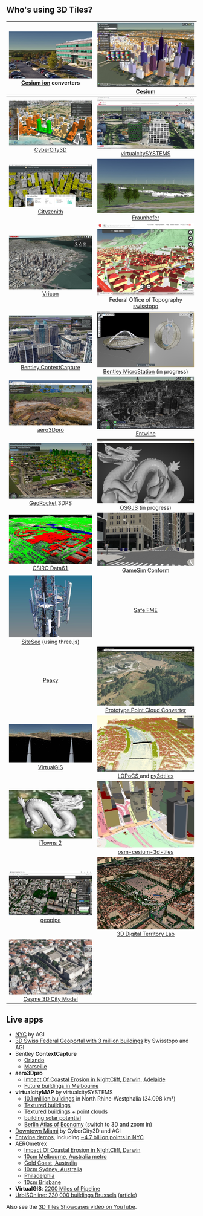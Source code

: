 ## Who's using 3D Tiles?

![](figures/community/composer.jpg) [Cesium ion](https://www.cesium.com/) converters | ![](figures/community/AGI.jpg) [Cesium](http://cesiumjs.org/) |
|:---:|:---:|
![](figures/community/CC3D.jpg) [CyberCity3D](http://www.cybercity3d.com/) | ![](figures/community/virtualcitySYSTEMS.jpg) [virtualcitySYSTEMS](http://www.virtualcitysystems.de/en/)  |
![](figures/community/Cityzenith.jpg) [Cityzenith](http://www.cityzenith.com/) | ![](figures/community/Fraunhofer.jpg) [Fraunhofer](http://www.fraunhofer.de/en.html)  |
![](figures/community/Vricon.jpg) [Vricon](http://www.vricon.com/) | ![](figures/community/swisstopo.jpg) Federal Office of Topography <br/> [swisstopo](https://map.geo.admin.ch)  |
![](figures/community/BentleyContextCapture.jpg) [Bentley ContextCapture](https://www.linkedin.com/pulse/contextcapture-web-publishing-cesium-aude-camus) | ![](figures/community/microstation.jpg) [Bentley MicroStation](https://www.bentley.com/en/products/brands/microstation) (in progress) |
![](figures/community/aero3dpro.jpg) [aero3Dpro](http://aero3dpro.com.au/) | ![](figures/community/entwine.jpg) [Entwine](http://cesium.entwine.io/) |
![](figures/community/3dps.jpg) [GeoRocket](https://georocket.io/) 3DPS | ![](figures/community/osgjs.jpg) [OSGJS](http://osgjs.org/) (in progress) |
![](figures/community/data61.jpg) [CSIRO Data61](https://www.data61.csiro.au/) | ![](figures/community/gamesim.jpg) [GameSim Conform](https://www.gamesim.com/3d-geospatial-conform/) |
![](figures/community/sitesee.jpg) [SiteSee](http://www.sitesee.com.au/) (using three.js) | [Safe FME](https://www.safe.com/how-it-works/) |
[Peaxy](https://peaxy.net/) | ![](figures/community/pointcloudconverter.jpg) [Prototype Point Cloud Converter](https://github.com/mattshax/cesium_pnt_generator) |
![](figures/community/virtualgis.jpg) [VirtualGIS](https://www.virtualgis.io/) | ![](figures/community/grandlyon.jpg) [LOPoCS ](https://github.com/Oslandia/lopocs) and [py3dtiles](https://github.com/Oslandia/py3dtiles)
![](figures/community/itowns.jpg) [iTowns 2](https://github.com/iTowns/itowns) | ![](figures/community/osm-cesium-3d-tiles.jpg) [osm-cesium-3d-tiles](https://github.com/kiselev-dv/osm-cesium-3d-tiles) |
![](figures/community/geopipe.jpg) [geopipe](https://geopi.pe/) | ![](figures/community/poulain.jpg) [3D Digital Territory Lab](https://cesiumjs.org/demos/grandlyon/) |
![](figures/community/cesme.jpg) [Çeşme 3D City Model](https://cesiumjs.org/demos/Cesme3DCityModel/) |

## Live apps

* [NYC](https://cesiumjs.org/NewYork/index.html) by AGI
* [3D Swiss Federal Geoportal with 3 million buildings](https://map.geo.admin.ch/?topic=ech&lang=en&bgLayer=ch.swisstopo.pixelkarte-farbe&layers_visibility=false,false,false,false&layers_timestamp=18641231,,,&lon=8.82169&lat=47.21822&elevation=1213&heading=20.819&pitch=-37.770&layers=ch.swisstopo.zeitreihen,ch.bfs.gebaeude_wohnungs_register,ch.bav.haltestellen-oev,ch.swisstopo.swisstlm3d-wanderwege) by Swisstopo and AGI
* Bentley **ContextCapture**
   * [Orlando](https://d3h9zulrmcj1j6.cloudfront.net/Orlando_Cesium/App/index.html)
   * [Marseille](https://d3h9zulrmcj1j6.cloudfront.net/Marseille_Cesium/App/index.html)
* **aero3Dpro**
   * [Impact Of Coastal Erosion in NightCliff, Darwin](https://sample.aero3dpro.com.au/NightCliffe_2016/App/index.html), [Adelaide](https://adelaide.aero3d.com.au/App/index.html)
   * [Future buildings in Melbourne](https://sample.aero3dpro.com.au/Melbourne/App/index_kml.html)
* **virtualcityMAP** by virtualcitySYSTEMS
   * [10.1 million buildings](http://nrw.virtualcitymap.de/) in North Rhine-Westphalia (34.098 km²)
   * [Textured buildings](http://demo.virtualcitymap.de/?lang=en&layerToActivate=buildings&layerToDeactivate=buildings_untextured)
   * [Textured buildings + point clouds](http://demo.virtualcitymap.de/?lang=en&layerToActivate=buildings&layerToActivate=pointcloud&layerToDeactivate=buildings_untextured&cameraPosition=13.36091%2C52.50023%2C1614.17078&groundPosition=13.36085%2C52.51388%2C33.22668&distance=2192.72&pitch=-46.14&heading=359.84&roll=360.00)
   * [building solar potential](https://t.co/o2P6FXcW7L)
   * [Berlin Atlas of Economy](http://www.businesslocationcenter.de/wab/maps/main/) (switch to 3D and zoom in)
* [Downtown Miami](http://cybercity3d.s3-website-us-east-1.amazonaws.com/?city=Miami) by CyberCity3D and AGI
* [Entwine demos](http://cesium.entwine.io/), including [~4.7 billion points in NYC](http://cesium.entwine.io/?resource=nyc)
* AEROmetrex
   * [Impact Of Coastal Erosion in NightCliff, Darwin](https://sample.aero3dpro.com.au/NightCliffe_2016/App/index.html)
   * [10cm Melbourne, Australia metro](http://sample.aero3dpro.com.au/Melbourne/App/index.html)
   * [Gold Coast, Australia](http://sample.aero3dpro.com.au/Gold_Coast_Cesium/App/index.html)
   * [10cm Sydney, Australia](http://sample.aero3dpro.com.au/Sydney/App/index.html)
   * [Philadelphia](https://sample.aero3dpro.com.au/PHL_Cesium/App/index.html)
   * [10cm Brisbane](https://sample.aero3dpro.com.au/BrisbaneCBD/App/index.html)
* **VirtualGIS**: [2200 Miles of Pipeline](http://kxldemo.virtualgis.io)
* [UrbISOnline: 230,000 buildings Brussels](https://urbisonline.brussels/) ([article](http://bric.brussels/en/news_publications/news/urbis-adm-3d?set_language=en))

Also see the [3D Tiles Showcases video on YouTube](https://youtu.be/KoGc-XDWPDE).
